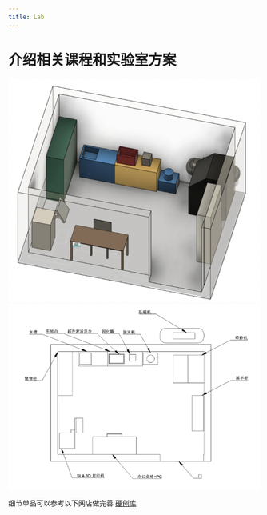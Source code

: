 ```yaml
---
title: Lab
---
```


# 介绍相关课程和实验室方案

![](https://raw.githubusercontent.com/bobwu0214/imageuploadservice/main/img/202210111952896.png)
![](https://raw.githubusercontent.com/bobwu0214/imageuploadservice/main/img/202210111952516.png)



细节单品可以参考以下网店做完善
[硬创库](https://shop110612716.taobao.com/?spm=a230r.7195193.1997079397.2.6b44cefdk1yzxd)